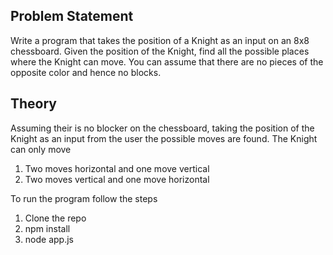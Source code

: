 ## Problem Statement

Write a program that takes the position of a Knight as an input on an 8x8
chessboard.
Given the position of the Knight, find all the possible places where the Knight can
move. You can assume that there are no pieces of the opposite color and hence no
blocks.

## Theory

Assuming their is no blocker on the chessboard, taking the position of the Knight as an input from the user the possible moves are found.
The Knight can only move 
1. Two moves horizontal and one move vertical 
2. Two moves vertical and one move horizontal

To run the program follow the steps
1. Clone the repo
2. npm install
3. node app.js